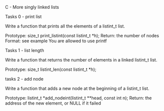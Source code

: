 C - More singly linked lists

Tasks 0 - print list

Write a function that prints all the elements of a listint_t list.

Prototype: size_t print_listint(const listint_t *h);
Return: the number of nodes
Format: see example
You are allowed to use printf

Tasks 1 - list length

Write a function that returns the number of elements in a linked listint_t list.

Prototype: size_t listint_len(const listint_t *h);

tasks 2 - add node

Write a function that adds a new node at the beginning of a listint_t list.

Prototype: listint_t *add_nodeint(listint_t **head, const int n);
Return: the address of the new element, or NULL if it failed